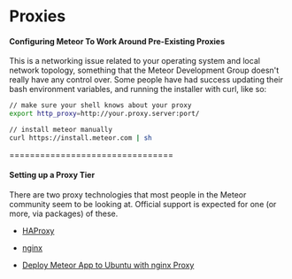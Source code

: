 Proxies
============================




#### Configuring Meteor To Work Around Pre-Existing Proxies  
This is a networking issue related to your operating system and local network topology, something that the Meteor Development Group doesn't really have any control over.  Some people have had success updating their bash environment variables, and running the installer with curl, like so:

````sh
// make sure your shell knows about your proxy
export http_proxy=http://your.proxy.server:port/

// install meteor manually
curl https://install.meteor.com | sh
````

================================
#### Setting up a Proxy Tier

There are two proxy technologies that most people in the Meteor community seem to be looking at.  Official support is expected for one (or more, via packages) of these.  

- [HAProxy](http://www.haproxy.org/)  
- [nginx](http://nginx.org/)  
 
- [Deploy Meteor App to Ubuntu with nginx Proxy](https://www.digitalocean.com/community/tutorials/how-to-deploy-a-meteor-js-application-on-ubuntu-14-04-with-nginx)

